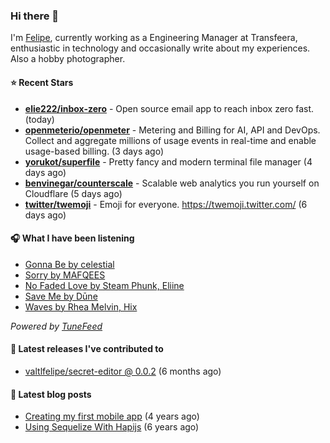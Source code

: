 ### Hi there 👋

I'm [Felipe](https://felipevm.com), currently working as a Engineering Manager at Transfeera, enthusiastic in technology and occasionally write about my experiences. Also a hobby photographer.

#### ⭐ Recent Stars
- **[elie222/inbox-zero](https://github.com/elie222/inbox-zero)** - Open source email app to reach inbox zero fast. (today)
- **[openmeterio/openmeter](https://github.com/openmeterio/openmeter)** - Metering and Billing for AI, API and DevOps. Collect and aggregate millions of usage events in real-time and enable usage-based billing. (3 days ago)
- **[yorukot/superfile](https://github.com/yorukot/superfile)** - Pretty fancy and modern terminal file manager (4 days ago)
- **[benvinegar/counterscale](https://github.com/benvinegar/counterscale)** - Scalable web analytics you run yourself on Cloudflare (5 days ago)
- **[twitter/twemoji](https://github.com/twitter/twemoji)** - Emoji for everyone. https://twemoji.twitter.com/ (6 days ago)

#### 🎧 What I have been listening
- [Gonna Be by celestial](https://open.spotify.com/track/3S8wnO5Uo8EdFGb7LB6BbJ)
- [Sorry by MAFQEES](https://open.spotify.com/track/2MYIfxhvYk7VaEJ0cWiRmK)
- [No Faded Love by Steam Phunk, Eliine](https://open.spotify.com/track/05dKDISPuOj5l57vNFcT5E)
- [Save Me by Dūne](https://open.spotify.com/track/3WuCtioRgRisEqZLS6hyy2)
- [Waves by Rhea Melvin, Hix](https://open.spotify.com/track/3aWwb5mn1nfPCpOfl8fFMh)

_Powered by [TuneFeed](https://tunefeed.app?ref=valtlfelipe-gh-profile)_ 

#### 🚀 Latest releases I've contributed to


- [valtlfelipe/secret-editor @ 0.0.2](https://github.com/valtlfelipe/secret-editor/releases/tag/0.0.2) (6 months ago)

#### 📄 Latest blog posts
- [Creating my first mobile app](https://felipevm.com/posts/creating-my-first-mobile-app/) (4 years ago)
- [Using Sequelize With Hapijs](https://felipevm.com/posts/using-sequelize-with-hapijs/) (6 years ago)
